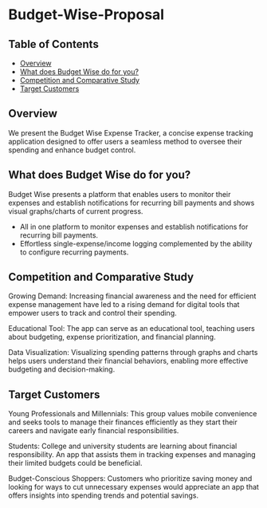 # Budget-Wise-Proposal

## Table of Contents

- [Overview](#overview)
- [What does Budget Wise do for you?](#what-does-budget-wise-do-for-you)
- [Competition and Comparative Study](#competition-and-comparative-study)
- [Target Customers](#target-customers)

## Overview

We present the Budget Wise Expense Tracker, a concise expense tracking application designed to offer users a seamless method to oversee their spending and enhance budget control.

## What does Budget Wise do for you?

Budget Wise presents a platform that enables users to monitor their expenses and establish notifications for recurring bill payments and shows visual graphs/charts of current progress.

- All in one platform to monitor expenses and establish notifications for recurring bill payments.
- Effortless single-expense/income logging complemented by the ability to configure recurring payments.

## Competition and Comparative Study

Growing Demand: Increasing financial awareness and the need for efficient expense management have led to a rising demand for digital tools that empower users to track and control their spending.

Educational Tool: The app can serve as an educational tool, teaching users about budgeting, expense prioritization, and financial planning.

Data Visualization: Visualizing spending patterns through graphs and charts helps users understand their financial behaviors, enabling more effective budgeting and decision-making.

## Target Customers

Young Professionals and Millennials: This group values mobile convenience and seeks tools to manage their finances efficiently as they start their careers and navigate early financial responsibilities.

Students: College and university students are learning about financial responsibility. An app that assists them in tracking expenses and managing their limited budgets could be beneficial.

Budget-Conscious Shoppers: Customers who prioritize saving money and looking for ways to cut unnecessary expenses would appreciate an app that offers insights into spending trends and potential savings.
